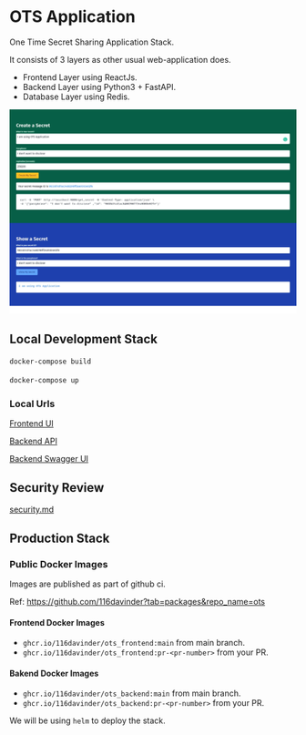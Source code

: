 # OTS Application
One Time Secret Sharing Application Stack. 

It consists of 3 layers as other usual web-application does.

* Frontend Layer using ReactJs.
* Backend Layer using Python3 + FastAPI.
* Database Layer using Redis.

![Frontend Image](./images/OTS-Frontend.png)

## Local Development Stack
```bash
docker-compose build

docker-compose up
```

### Local Urls
[Frontend UI](http://localhost:3000)

[Backend API](http://localhost:5000)

[Backend Swagger UI](http://localhost:5000/docs)

## Security Review
[security.md](./docs/security.md)

## Production Stack
### Public Docker Images
Images are published as part of github ci.

Ref: https://github.com/116davinder?tab=packages&repo_name=ots

#### Frontend Docker Images
* `ghcr.io/116davinder/ots_frontend:main` from main branch.
* `ghcr.io/116davinder/ots_frontend:pr-<pr-number>` from your PR.

#### Bakend Docker Images
* `ghcr.io/116davinder/ots_backend:main` from main branch.
* `ghcr.io/116davinder/ots_backend:pr-<pr-number>` from your PR.

We will be using `helm` to deploy the stack.
```bash

```